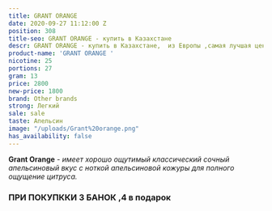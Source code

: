 ```yaml
---
title: GRANT ORANGE
date: 2020-09-27 11:12:00 Z
position: 308
title-seo: GRANT ORANGE - купить в Казахстане
descr: GRANT ORANGE - купить в Казахстане,  из Европы ,самая лучшая цена
product-name: 'GRANT ORANGE '
nicotine: 25
portions: 27
gram: 13
price: 2800
new-price: 1800
brand: Other brands
strong: Легкий
sale: sale
taste: Апельсин
image: "/uploads/Grant%20orange.png"
has_availability: false
---
```


**Grant Orange** *- имеет хорошо ощутимый классический сочный апельсиновый вкус с ноткой апельсиновой кожуры для полного ощущение цитруса.*

### ПРИ ПОКУПККИ 3 БАНОК ,4 в подарок